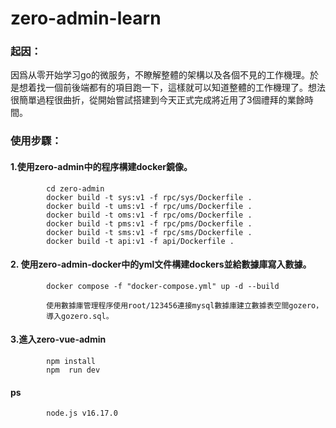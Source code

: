 # zero-admin-learn
### 起因：
  因爲从零开始学习go的微服务，不瞭解整體的架構以及各個不見的工作機理。於是想着找一個前後端都有的項目跑一下，這樣就可以知道整體的工作機理了。想法很簡單過程很曲折，從開始嘗試搭建到今天正式完成將近用了3個禮拜的業餘時間。

### 使用步驟：
  #### 1.使用zero-admin中的程序構建docker鏡像。
            cd zero-admin
            docker build -t sys:v1 -f rpc/sys/Dockerfile .
            docker build -t ums:v1 -f rpc/ums/Dockerfile .
            docker build -t oms:v1 -f rpc/oms/Dockerfile .
            docker build -t pms:v1 -f rpc/pms/Dockerfile .
            docker build -t sms:v1 -f rpc/sms/Dockerfile .
            docker build -t api:v1 -f api/Dockerfile .

  #### 2. 使用zero-admin-docker中的yml文件構建dockers並給數據庫寫入數據。
            docker compose -f "docker-compose.yml" up -d --build
            
            使用數據庫管理程序使用root/123456連接mysql數據庫建立數據表空間gozero，
            導入gozero.sql。

  #### 3.進入zero-vue-admin
            npm install
            npm  run dev
            

  #### ps
            node.js v16.17.0
